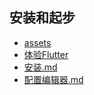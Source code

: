 
## 安装和起步

- [assets]()
- [体验Flutter](安装和起步/体验Flutter.md)
- [安装.md](安装和起步/安装.md)
- [配置编辑器.md](安装和起步/配置编辑器.md)
